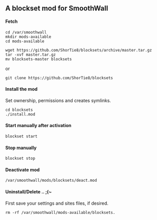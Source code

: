 ## A blockset mod for SmoothWall

#### Fetch
```
cd /var/smoothwall
mkdir mods-available
cd mods-available
```
```
wget https://github.com/ShorTie8/blocksets/archive/master.tar.gz
tar -xvf master.tar.gz
mv blocksets-master blocksets
```
or
```
git clone https://github.com/ShorTie8/blocksets
```

#### Install the mod
Set ownership, permissions and creates symlinks.
```
cd blocksets
./install.mod
```

#### Start manually after activation
```
blockset start
```

#### Stop manually
```
blockset stop
```

#### Deactivate mod
```
/var/smoothwall/mods/blocksets/deact.mod
```

#### Uninstall/Delete .. ;(~
First save your settings and sites files, if desired.
```
rm -rf /var/smoothwall/mods-available/blocksets.
```

